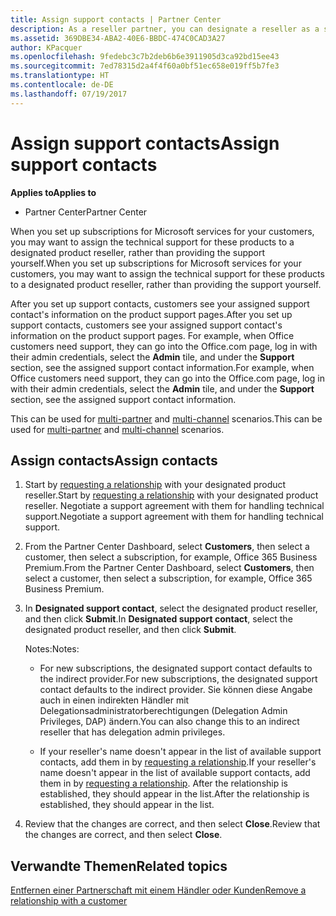 ```yaml
---
title: Assign support contacts | Partner Center
description: As a reseller partner, you can designate a reseller as a support contact.
ms.assetid: 369DBE34-ABA2-40E6-BBDC-474C0CAD3A27
author: KPacquer
ms.openlocfilehash: 9fedebc3c7b2deb6b6e3911905d3ca92bd15ee43
ms.sourcegitcommit: 7ed78315d2a4f4f60a0bf51ec658e019ff5b7fe3
ms.translationtype: HT
ms.contentlocale: de-DE
ms.lasthandoff: 07/19/2017
---
```

# <a name="assign-support-contacts"></a><span data-ttu-id="f0f97-103">Assign support contacts</span><span class="sxs-lookup"><span data-stu-id="f0f97-103">Assign support contacts</span></span>

**<span data-ttu-id="f0f97-104">Applies to</span><span class="sxs-lookup"><span data-stu-id="f0f97-104">Applies to</span></span>**

-  <span data-ttu-id="f0f97-105">Partner Center</span><span class="sxs-lookup"><span data-stu-id="f0f97-105">Partner Center</span></span>

<span data-ttu-id="f0f97-106">When you set up subscriptions for Microsoft services for your customers, you may want to assign the technical support for these products to a designated product reseller, rather than providing the support yourself.</span><span class="sxs-lookup"><span data-stu-id="f0f97-106">When you set up subscriptions for Microsoft services for your customers, you may want to assign the technical support for these products to a designated product reseller, rather than providing the support yourself.</span></span>

<span data-ttu-id="f0f97-107">After you set up support contacts, customers see your assigned support contact's information on the product support pages.</span><span class="sxs-lookup"><span data-stu-id="f0f97-107">After you set up support contacts, customers see your assigned support contact's information on the product support pages.</span></span> <span data-ttu-id="f0f97-108">For example, when Office customers need support, they can go into the Office.com page, log in with their admin credentials, select the **Admin** tile, and under the **Support** section, see the assigned support contact information.</span><span class="sxs-lookup"><span data-stu-id="f0f97-108">For example, when Office customers need support, they can go into the Office.com page, log in with their admin credentials, select the **Admin** tile, and under the **Support** section, see the assigned support contact information.</span></span>

<span data-ttu-id="f0f97-109">This can be used for [multi-partner](multipartner.md) and [multi-channel](multichannel.md) scenarios.</span><span class="sxs-lookup"><span data-stu-id="f0f97-109">This can be used for [multi-partner](multipartner.md) and [multi-channel](multichannel.md) scenarios.</span></span> 

<a href="" id="assigncontacts"></a>
## <a name="assign-contacts"></a><span data-ttu-id="f0f97-110">Assign contacts</span><span class="sxs-lookup"><span data-stu-id="f0f97-110">Assign contacts</span></span>

1.  <span data-ttu-id="f0f97-111">Start by [requesting a relationship](request-a-relationship-with-a-customer.md) with your designated product reseller.</span><span class="sxs-lookup"><span data-stu-id="f0f97-111">Start by [requesting a relationship](request-a-relationship-with-a-customer.md) with your designated product reseller.</span></span> <span data-ttu-id="f0f97-112">Negotiate a support agreement with them for handling technical support.</span><span class="sxs-lookup"><span data-stu-id="f0f97-112">Negotiate a support agreement with them for handling technical support.</span></span>

2.  <span data-ttu-id="f0f97-113">From the Partner Center Dashboard, select **Customers**, then select a customer, then select a subscription, for example, Office 365 Business Premium.</span><span class="sxs-lookup"><span data-stu-id="f0f97-113">From the Partner Center Dashboard, select **Customers**, then select a customer, then select a subscription, for example, Office 365 Business Premium.</span></span>

3.  <span data-ttu-id="f0f97-114">In  **Designated support contact**, select the designated product reseller, and then click **Submit**.</span><span class="sxs-lookup"><span data-stu-id="f0f97-114">In  **Designated support contact**, select the designated product reseller, and then click **Submit**.</span></span> 

    <span data-ttu-id="f0f97-115">Notes:</span><span class="sxs-lookup"><span data-stu-id="f0f97-115">Notes:</span></span> 
    
    *  <span data-ttu-id="f0f97-116">For new subscriptions, the designated support contact defaults to the indirect provider.</span><span class="sxs-lookup"><span data-stu-id="f0f97-116">For new subscriptions, the designated support contact defaults to the indirect provider.</span></span> <span data-ttu-id="f0f97-117">Sie können diese Angabe auch in einen indirekten Händler mit Delegationsadministratorberechtigungen (Delegation Admin Privileges, DAP) ändern.</span><span class="sxs-lookup"><span data-stu-id="f0f97-117">You can also change this to an indirect reseller that has delegation admin privileges.</span></span>
    
    *  <span data-ttu-id="f0f97-118">If your reseller's name doesn't appear in the list of available support contacts, add them in by [requesting a relationship](request-a-relationship-with-a-customer.md).</span><span class="sxs-lookup"><span data-stu-id="f0f97-118">If your reseller's name doesn't appear in the list of available support contacts, add them in by [requesting a relationship](request-a-relationship-with-a-customer.md).</span></span> <span data-ttu-id="f0f97-119">After the relationship is established, they should appear in the list.</span><span class="sxs-lookup"><span data-stu-id="f0f97-119">After the relationship is established, they should appear in the list.</span></span>  

4.  <span data-ttu-id="f0f97-120">Review that the changes are correct, and then select **Close**.</span><span class="sxs-lookup"><span data-stu-id="f0f97-120">Review that the changes are correct, and then select **Close**.</span></span>

## <a name="related-topics"></a><span data-ttu-id="f0f97-121">Verwandte Themen</span><span class="sxs-lookup"><span data-stu-id="f0f97-121">Related topics</span></span>

[<span data-ttu-id="f0f97-122">Entfernen einer Partnerschaft mit einem Händler oder Kunden</span><span class="sxs-lookup"><span data-stu-id="f0f97-122">Remove a relationship with a customer</span></span>](remove-a-relationship.md)